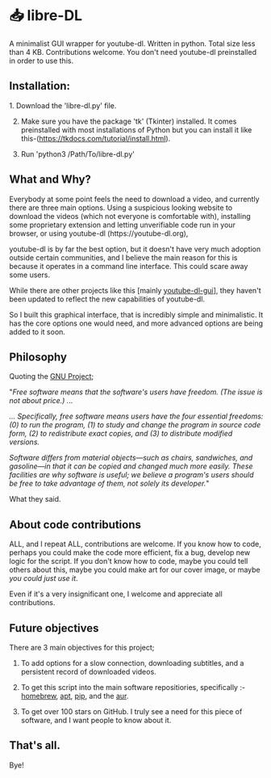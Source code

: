 # 📥 libre-DL
A minimalist GUI wrapper for youtube-dl. Written in python. Total size less than 4 KB. Contributions welcome. You don't need youtube-dl preinstalled in order to use this. 

<h2> Installation: </h2>
1. Download the 'libre-dl.py' file.

2. Make sure you have the package 'tk' (Tkinter) installed. It comes preinstalled with most installations of Python but you can install it like this-(https://tkdocs.com/tutorial/install.html).

3. Run 'python3 /Path/To/libre-dl.py'


<h2> What and Why? </h2>
Everybody at some point feels the need to download a video, and currently there are three main options. Using a suspicious looking website to download the videos (which not everyone is comfortable with), installing some proprietary extension and letting unverifiable code run in your browser, or using youtube-dl (https://youtube-dl.org),

youtube-dl is by far the best option, but it doesn't have very much adoption outside certain communities, and I believe the main reason for this is because it operates in a command line interface. This could scare away some users. 


While there are other projects like this [mainly [youtube-dl-gui](https://github.com/MrS0m30n3/youtube-dl-gui)], they haven't been updated to reflect the new capabilities of youtube-dl. 


So I built this graphical interface, that is incredibly simple and minimalistic. It has the core options one would need, and more advanced options are being added to it soon. 

<h2> Philosophy </h2>

Quoting the [GNU Project](https://www.gnu.org/philosophy/philosophy.html);

"_Free software means that the software's users have freedom. (The issue is not about price.) ..._

_... Specifically, free software means users have the four essential freedoms: (0) to run the program, (1) to study and change the program in source code form, (2) to redistribute exact copies, and (3) to distribute modified versions._

_Software differs from material objects—such as chairs, sandwiches, and gasoline—in that it can be copied and changed much more easily. These facilities are why software is useful; we believe a program's users should be free to take advantage of them, not solely its developer._"

What they said.

<h2> About code contributions </h2>

ALL, and I repeat ALL, contributions are welcome. If you know how to code, perhaps you could make the code more efficient, fix a bug, develop new logic for the script. If you don't know how to code, maybe you could tell others about this, maybe you could make art for our cover image, or maybe *you could just use it*. 

Even if it's a very insignificant one, I welcome and appreciate all contributions. 

<h2> Future objectives</h2>

There are 3 main objectives for this project;

1. To add options for a slow connection, downloading subtitles, and a persistent record of downloaded videos.

2. To get this script into the main software repositiories, specifically :- [homebrew](https://brew.sh), [apt](https://wiki.debian.org/Apt), [pip](https://pypi.org), and the [aur](https://aur.archlinux.org/). 

3. To get over 100 stars on GitHub. I truly see a need for this piece of software, and I want people to know about it. 

<h2>That's all. </h2>
Bye!
